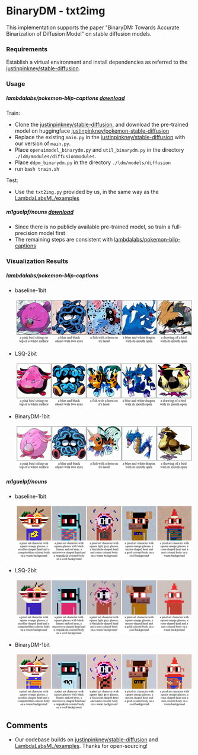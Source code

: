 # BinaryDM - txt2img

This implementation supports the paper "BinaryDM: Towards Accurate Binarization of Diffusion Model" on stable diffusion models.

### Requirements

Establish a virtual environment and install dependencies as referred to the [justinpinkney/stable-diffusion](https://github.com/justinpinkney/stable-diffusion).

### Usage

##### lambdalabs/pokemon-blip-captions [download](https://huggingface.co/datasets/lambdalabs/pokemon-blip-captions)

Train:

- Clone the [justinpinkney/stable-diffusion](https://github.com/justinpinkney/stable-diffusion), and download the pre-trained model on huggingface [justinpinkney/pokemon-stable-diffusion](https://huggingface.co/justinpinkney/pokemon-stable-diffusion)
- Replace the existing `main.py` in the [justinpinkney/stable-diffusion](https://github.com/justinpinkney/stable-diffusion) with our version of `main.py`.
- Place `openaimodel_binarydm.py` and `util_binarydm.py` in the directory `./ldm/modules/diffusionmodules`.
- Place `ddpm_binarydm.py` in the directory  `./ldm/models/diffusion`
- run `bash train.sh`

Test:

- Use the `txt2img.py` provided by us, in the same way as the [LambdaLabsML/examples](https://github.com/LambdaLabsML/examples/tree/main/stable-diffusion-finetuning)

##### m1guelpf/nouns [download](https://huggingface.co/datasets/m1guelpf/nouns)

- Since there is no publicly available pre-trained model, so train a full-precision model first
- The remaining steps are consistent with [lambdalabs/pokemon-blip-captions](https://huggingface.co/datasets/lambdalabs/pokemon-blip-captions)

### Visualization Results

##### lambdalabs/pokemon-blip-captions

- baseline-1bit

  ![pokemon-baseline](..\imgs\pokemon-baseline.png)

- LSQ-2bit

  ![pokemon-lsq](..\imgs\pokemon-lsq.png)

- BinaryDM-1bit

  ![pokemon-binarydm](..\imgs\pokemon-binarydm.png)

##### m1guelpf/nouns

- baseline-1bit

  ![pokemon-baseline](..\imgs\nouns-baseline.png)

- LSQ-2bit

  ![pokemon-lsq](..\imgs\nouns-lsq.png)

- BinaryDM-1bit

  ![pokemon-binarydm](..\imgs\nouns-binarydm.png)

## Comments

- Our codebase builds on [justinpinkney/stable-diffusion](https://github.com/justinpinkney/stable-diffusion) and [LambdaLabsML/examples](https://github.com/LambdaLabsML/examples/tree/main/stable-diffusion-finetuning). Thanks for open-sourcing!